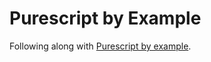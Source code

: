 # Purescript by Example

Following along with [Purescript by example](https://leanpub.com/purescript/read#leanpub-auto-functions-and-records).
